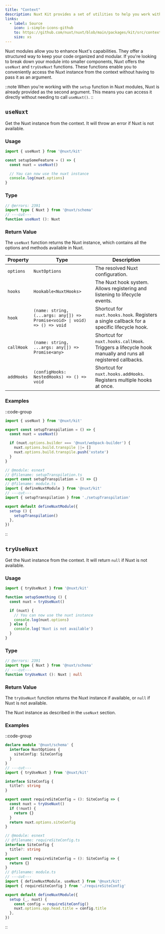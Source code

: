 ```yaml
---
title: "Context"
description: Nuxt Kit provides a set of utilities to help you work with context.
links:
  - label: Source
    icon: i-simple-icons-github
    to: https://github.com/nuxt/nuxt/blob/main/packages/kit/src/context.ts
    size: xs
---
```


Nuxt modules allow you to enhance Nuxt's capabilities. They offer a structured way to keep your code organized and modular. If you're looking to break down your module into smaller components, Nuxt offers the `useNuxt` and `tryUseNuxt` functions. These functions enable you to conveniently access the Nuxt instance from the context without having to pass it as an argument.

::note
When you're working with the `setup` function in Nuxt modules, Nuxt is already provided as the second argument. This means you can access it directly without needing to call `useNuxt()`.
::

## `useNuxt`

Get the Nuxt instance from the context. It will throw an error if Nuxt is not available.

### Usage

```ts
import { useNuxt } from '@nuxt/kit'

const setupSomeFeature = () => {
  const nuxt = useNuxt()

  // You can now use the nuxt instance
  console.log(nuxt.options)
}
```

### Type

```ts twoslash
// @errors: 2391
import type { Nuxt } from '@nuxt/schema'
// ---cut---
function useNuxt (): Nuxt
```

### Return Value

The `useNuxt` function returns the Nuxt instance, which contains all the options and methods available in Nuxt.

| Property   | Type                                                                      | Description                                                                                               |
| ---------- | ------------------------------------------------------------------------- | --------------------------------------------------------------------------------------------------------- |
| `options`  | `NuxtOptions`                                                             | The resolved Nuxt configuration.                                                                          |
| `hooks`    | `Hookable<NuxtHooks>`                                                     | The Nuxt hook system. Allows registering and listening to lifecycle events.                               |
| `hook`     | `(name: string, (...args: any[]) => Promise<void> \| void) => () => void` | Shortcut for `nuxt.hooks.hook`. Registers a single callback for a specific lifecycle hook.                |
| `callHook` | `(name: string, ...args: any[]) => Promise<any>`                          | Shortcut for `nuxt.hooks.callHook`. Triggers a lifecycle hook manually and runs all registered callbacks. |
| `addHooks` | `(configHooks: NestedHooks) => () => void`                                | Shortcut for `nuxt.hooks.addHooks`. Registers multiple hooks at once.                                     |

### Examples

::code-group

```ts twoslash [setupTranspilation.ts]
import { useNuxt } from '@nuxt/kit'

export const setupTranspilation = () => {
  const nuxt = useNuxt()

  if (nuxt.options.builder === '@nuxt/webpack-builder') {
    nuxt.options.build.transpile ||= []
    nuxt.options.build.transpile.push('xstate')
  }
}
```

```ts twoslash [module.ts]
// @module: esnext
// @filename: setupTranspilation.ts
export const setupTranspilation = () => {}
// @filename: module.ts
import { defineNuxtModule } from '@nuxt/kit'
// ---cut---
import { setupTranspilation } from './setupTranspilation'

export default defineNuxtModule({
  setup () {
    setupTranspilation()
  },
})
```

::

## `tryUseNuxt`

Get the Nuxt instance from the context. It will return `null` if Nuxt is not available.

### Usage

```ts twoslash
import { tryUseNuxt } from '@nuxt/kit'

function setupSomething () {
  const nuxt = tryUseNuxt()

  if (nuxt) {
    // You can now use the nuxt instance
    console.log(nuxt.options)
  } else {
    console.log('Nuxt is not available')
  }
}
```

### Type

```ts twoslash
// @errors: 2391
import type { Nuxt } from '@nuxt/schema'
// ---cut---
function tryUseNuxt (): Nuxt | null
```

### Return Value

The `tryUseNuxt` function returns the Nuxt instance if available, or `null` if Nuxt is not available.

The Nuxt instance as described in the `useNuxt` section.

### Examples

::code-group

```ts twoslash [requireSiteConfig.ts]
declare module '@nuxt/schema' {
  interface NuxtOptions {
    siteConfig: SiteConfig
  }
}
// ---cut---
import { tryUseNuxt } from '@nuxt/kit'

interface SiteConfig {
  title?: string
}

export const requireSiteConfig = (): SiteConfig => {
  const nuxt = tryUseNuxt()
  if (!nuxt) {
    return {}
  }
  return nuxt.options.siteConfig
}
```

```ts twoslash [module.ts]
// @module: esnext
// @filename: requireSiteConfig.ts
interface SiteConfig {
  title?: string
}
export const requireSiteConfig = (): SiteConfig => {
  return {}
}
// @filename: module.ts
// ---cut---
import { defineNuxtModule, useNuxt } from '@nuxt/kit'
import { requireSiteConfig } from './requireSiteConfig'

export default defineNuxtModule({
  setup (_, nuxt) {
    const config = requireSiteConfig()
    nuxt.options.app.head.title = config.title
  },
})
```

::
